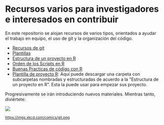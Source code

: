 # Recursos varios para investigadores e interesados en contribuir

En este repositorio se alojan recursos de varios tipos, orientados a ayudar el trabajo en equipo, el uso de git y la organización del código.

- [Recursos de git](./git/README.md)
- [Plantillas](./plantillas/README.md)
- [Estructura de un proyecto en R](./R/ProyectosR.md)
- [Orden de los Scripts en R](https://docs.google.com/document/d/13qPv-mAB1Fj2sThY79gzveFHUvFAoaTk/edit?usp=sharing&ouid=107189866705992298129&rtpof=true&sd=true)
- [Buenas Practicas de código con R](https://docs.google.com/document/d/1ynG4EIpGFWGFT1vdRAPPXio_Vuqf-vYs/edit?usp=sharing&ouid=107189866705992298129&rtpof=true&sd=true)
- [Plantilla de proyecto R](https://drive-data-export.usercontent.google.com/download/2nvvv3hit7af6408ls2n8o22lhk7avvg/bd48lriiunfi386ujqnb2ch6mcljf7ni/1724949000000/1bdd0bf3-e0a5-406e-afa8-425b5239b23a/107189866705992298129/ADt3v-OUQ-FgEfAaOpUspmKr8xuq_APJxowIAMSw0DiKTmqskijNXGHqxN5NrwThXIYC7Kh90S_kvLhYE9oP2pM8EQCNWVEULGFvu7xc2YAEd6XEqdandE5Q28LGya5lP77NT0PD7zgwwasVVgRHr12VGBBET4pDqV5G1wBdk1aF0iKKGZPnKHN86r0hsqHHx_sLCu5zKiXUAujVf1EJN3dL8favvXMOEgDXzyjkXpgVXjHPZDHkHOBlU4lssJSqBuI6x6qepnINckeqNQRE7CcNrrgdSmDUUs2PFZxSG0hBy-34FzvhOuH3pXCnFex57ckprucEpqoh?j=1bdd0bf3-e0a5-406e-afa8-425b5239b23a&user=511444732560&i=0&authuser=0): Aquí puede descargar una carpeta con subcarpetas nombradas y estructuradas de acuerdo a la "Estructura de un proyecto en R". Esta la puede usar para empezar sus proyecto. 

Progresivamente se irán introduciendo nuevos materiales. Mientras tanto, diviértete:

![](https://imgs.xkcd.com/comics/git.png)

<sub>https://imgs.xkcd.com/comics/git.png</sub>
